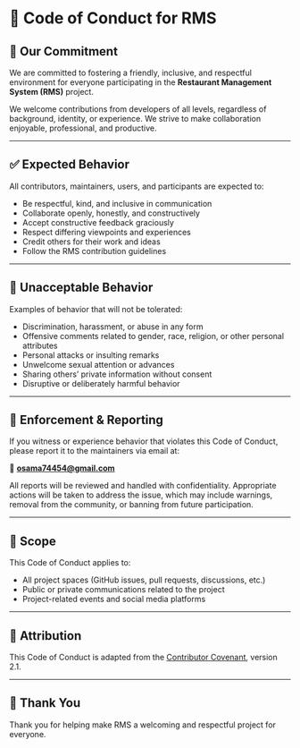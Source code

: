 # 📜 Code of Conduct for RMS

## 👋 Our Commitment

We are committed to fostering a friendly, inclusive, and respectful environment for everyone participating in the **Restaurant Management System (RMS)** project.

We welcome contributions from developers of all levels, regardless of background, identity, or experience. We strive to make collaboration enjoyable, professional, and productive.

---

## ✅ Expected Behavior

All contributors, maintainers, users, and participants are expected to:

* Be respectful, kind, and inclusive in communication
* Collaborate openly, honestly, and constructively
* Accept constructive feedback graciously
* Respect differing viewpoints and experiences
* Credit others for their work and ideas
* Follow the RMS contribution guidelines

---

## 🚫 Unacceptable Behavior

Examples of behavior that will not be tolerated:

* Discrimination, harassment, or abuse in any form
* Offensive comments related to gender, race, religion, or other personal attributes
* Personal attacks or insulting remarks
* Unwelcome sexual attention or advances
* Sharing others’ private information without consent
* Disruptive or deliberately harmful behavior

---

## 👮 Enforcement & Reporting

If you witness or experience behavior that violates this Code of Conduct, please report it to the maintainers via email at:

📧 **[osama74454@gmail.com]()** 

All reports will be reviewed and handled with confidentiality. Appropriate actions will be taken to address the issue, which may include warnings, removal from the community, or banning from future participation.

---

## 🧭 Scope

This Code of Conduct applies to:

* All project spaces (GitHub issues, pull requests, discussions, etc.)
* Public or private communications related to the project
* Project-related events and social media platforms

---

## 📄 Attribution

This Code of Conduct is adapted from the [Contributor Covenant](https://www.contributor-covenant.org), version 2.1.

---

## 🙌 Thank You

Thank you for helping make RMS a welcoming and respectful project for everyone.
